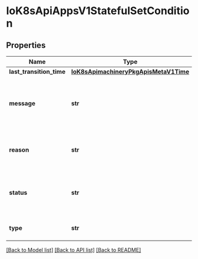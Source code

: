# IoK8sApiAppsV1StatefulSetCondition

## Properties
Name | Type | Description | Notes
------------ | ------------- | ------------- | -------------
**last_transition_time** | [**IoK8sApimachineryPkgApisMetaV1Time**](IoK8sApimachineryPkgApisMetaV1Time.md) |  | [optional] 
**message** | **str** | A human readable message indicating details about the transition. | [optional] 
**reason** | **str** | The reason for the condition&#x27;s last transition. | [optional] 
**status** | **str** | Status of the condition, one of True, False, Unknown. | 
**type** | **str** | Type of statefulset condition. | 

[[Back to Model list]](../README.md#documentation-for-models) [[Back to API list]](../README.md#documentation-for-api-endpoints) [[Back to README]](../README.md)

